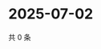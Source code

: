 # 2025-07-02

共 0 条

<!-- BEGIN ZHIHUQUESTIONS -->
<!-- 最后更新时间 Wed Jul 02 2025 08:57:17 GMT+0800 (China Standard Time) -->

<!-- END ZHIHUQUESTIONS -->
